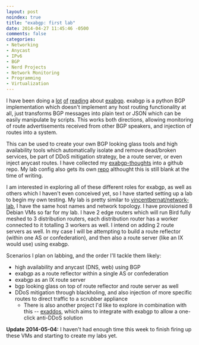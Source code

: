 ```yaml
---
layout: post
noindex: true
title: "exabgp: first lab"
date: 2014-04-27 11:45:46 -0500
comments: false
categories:
- Networking
- Anycast
- IPv6
- BGP
- Nerd Projects
- Network Monitoring
- Programming
- Virtualization
---
```

I have been doing a [lot](https://www.iweb-hosting.co.uk/blog/using-bgp-to-serve-high-availability-dns.html) [of](http://vincent.bernat.im/en/blog/2013-exabgp-highavailability.html) [reading](https://github.com/Exa-Networks/exabgp/wiki) about [exabgp](https://github.com/Exa-Networks/exabgp). exabgp is a python BGP implementation which doesn't implement any host routing functionality at all, just transforms BGP messages into plain text or JSON which can be easily manipulate by scripts. This works both directions, allowing monitoring of route advertisements received from other BGP speakers, and injection of routes into a system.

This can be used to create your own BGP looking glass tools and high availability tools which automatically isolate and remove dead/broken services, be part of DDoS mitigation strategy, be a route server, or even inject anycast routes. I have collected my [exabgp-thoughts](https://github.com/tbaschak/exabgp-thoughts) into a github repo. My lab config also gets its own [repo](https://github.com/tbaschak/exabgp-labs) althought this is still blank at the time of writing.

I am interested in exploring all of these different roles for exabgp, as well as others which I haven't even conceived yet, so I have started setting up a lab to begin my own testing. My lab is pretty similar to [vincentbernat/network-lab](https://github.com/vincentbernat/network-lab/tree/master/lab-exabgp), I have the same host names and network topology. I have provisioned 8 Debian VMs so far for my lab. I have 2 edge routers which will run Bird fully meshed to 3 distribution routers, each distribution router has a worker connected to it totalling 3 workers as well. I intend on adding 2 route servers as well. In my case I will be attempting to build a route reflector (within one AS or confederation), and then also a route server (like an IX would use) using exabgp.

Scenarios I plan on labbing, and the order I'll tackle them likely:

*	high availability and anycast (DNS, web) using BGP
*	exabgp as a route reflector within a single AS or confederation
*	exabgp as an IX route server
*	bgp looking glass on top of route reflector and route server as well
*	DDoS mitigation through blackholing, and also injection of more specific routes to direct traffic to a scrubber appliance
	*	There is also another project I'd like to explore in combination with this -- [exaddos](https://github.com/Exa-Networks/exaddos), which aims to integrate with exabgp to allow a one-click anti-DDoS solution

**Update 2014-05-04:** I haven't had enough time this week to finish firing up these VMs and starting to create my labs yet.
